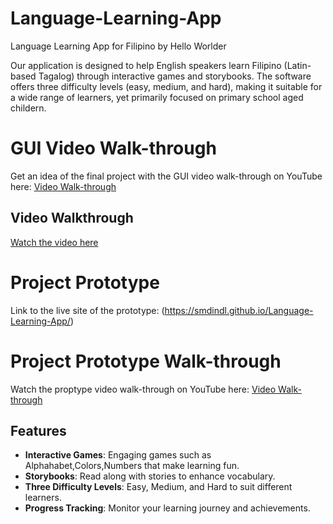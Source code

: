 # Language-Learning-App
Language Learning App for Filipino by Hello Worlder

Our application is designed to help English speakers learn Filipino (Latin-based Tagalog) through interactive games and storybooks. The software offers three difficulty levels (easy, medium, and hard), making it suitable for a wide range of learners, yet primarily focused on primary school aged childern.

# GUI Video Walk-through
Get an idea of the final project with the GUI video walk-through on YouTube here: [Video Walk-through](https://youtu.be/9BkRCLGuQPQ)

## Video Walkthrough
[Watch the video here](https://youtu.be/ekEufFtlyRE)

# Project Prototype
Link to the live site of the prototype: (https://smdindl.github.io/Language-Learning-App/)

# Project Prototype Walk-through
Watch the proptype video walk-through on YouTube here: [Video Walk-through](https://www.youtube.com/watch?v=xKGJS_9CxZs)

## Features
- **Interactive Games**: Engaging games such as Alphahabet,Colors,Numbers that make learning fun.
- **Storybooks**: Read along with stories to enhance vocabulary.
- **Three Difficulty Levels**: Easy, Medium, and Hard to suit different learners.
- **Progress Tracking**: Monitor your learning journey and achievements.

